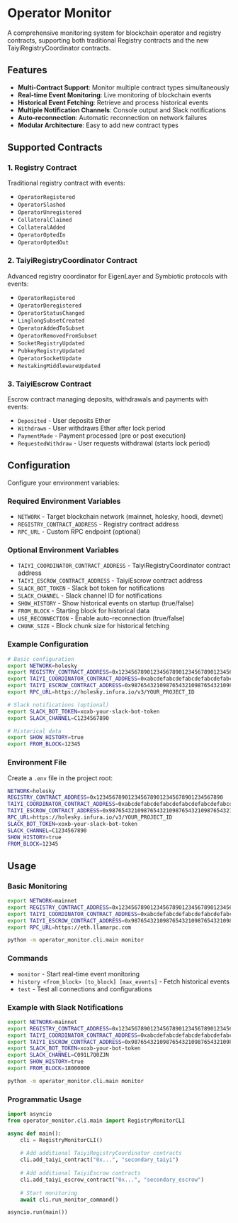 # Operator Monitor

A comprehensive monitoring system for blockchain operator and registry contracts, supporting both traditional Registry contracts and the new TaiyiRegistryCoordinator contracts.

## Features

- **Multi-Contract Support**: Monitor multiple contract types simultaneously
- **Real-time Event Monitoring**: Live monitoring of blockchain events
- **Historical Event Fetching**: Retrieve and process historical events
- **Multiple Notification Channels**: Console output and Slack notifications
- **Auto-reconnection**: Automatic reconnection on network failures
- **Modular Architecture**: Easy to add new contract types

## Supported Contracts

### 1. Registry Contract
Traditional registry contract with events:
- `OperatorRegistered`
- `OperatorSlashed`
- `OperatorUnregistered`
- `CollateralClaimed`
- `CollateralAdded`
- `OperatorOptedIn`
- `OperatorOptedOut`

### 2. TaiyiRegistryCoordinator Contract
Advanced registry coordinator for EigenLayer and Symbiotic protocols with events:
- `OperatorRegistered`
- `OperatorDeregistered`
- `OperatorStatusChanged`
- `LinglongSubsetCreated`
- `OperatorAddedToSubset`
- `OperatorRemovedFromSubset`
- `SocketRegistryUpdated`
- `PubkeyRegistryUpdated`
- `OperatorSocketUpdate`
- `RestakingMiddlewareUpdated`

### 3. TaiyiEscrow Contract
Escrow contract managing deposits, withdrawals and payments with events:
- `Deposited` - User deposits Ether
- `Withdrawn` - User withdraws Ether after lock period
- `PaymentMade` - Payment processed (pre or post execution)
- `RequestedWithdraw` - User requests withdrawal (starts lock period)

## Configuration

Configure your environment variables:

### Required Environment Variables
- `NETWORK` - Target blockchain network (mainnet, holesky, hoodi, devnet)
- `REGISTRY_CONTRACT_ADDRESS` - Registry contract address
- `RPC_URL` - Custom RPC endpoint (optional)
### Optional Environment Variables  
- `TAIYI_COORDINATOR_CONTRACT_ADDRESS` - TaiyiRegistryCoordinator contract address
- `TAIYI_ESCROW_CONTRACT_ADDRESS` - TaiyiEscrow contract address
- `SLACK_BOT_TOKEN` - Slack bot token for notifications
- `SLACK_CHANNEL` - Slack channel ID for notifications
- `SHOW_HISTORY` - Show historical events on startup (true/false)
- `FROM_BLOCK` - Starting block for historical data
- `USE_RECONNECTION` - Enable auto-reconnection (true/false)
- `CHUNK_SIZE` - Block chunk size for historical fetching

### Example Configuration

```bash
# Basic configuration
export NETWORK=holesky
export REGISTRY_CONTRACT_ADDRESS=0x1234567890123456789012345678901234567890
export TAIYI_COORDINATOR_CONTRACT_ADDRESS=0xabcdefabcdefabcdefabcdefabcdefabcdefabcdef
export TAIYI_ESCROW_CONTRACT_ADDRESS=0x9876543210987654321098765432109876543210
export RPC_URL=https://holesky.infura.io/v3/YOUR_PROJECT_ID

# Slack notifications (optional)
export SLACK_BOT_TOKEN=xoxb-your-slack-bot-token
export SLACK_CHANNEL=C1234567890

# Historical data
export SHOW_HISTORY=true
export FROM_BLOCK=12345
```

### Environment File

Create a `.env` file in the project root:

```bash
NETWORK=holesky
REGISTRY_CONTRACT_ADDRESS=0x1234567890123456789012345678901234567890
TAIYI_COORDINATOR_CONTRACT_ADDRESS=0xabcdefabcdefabcdefabcdefabcdefabcdefabcdef
TAIYI_ESCROW_CONTRACT_ADDRESS=0x9876543210987654321098765432109876543210
RPC_URL=https://holesky.infura.io/v3/YOUR_PROJECT_ID
SLACK_BOT_TOKEN=xoxb-your-slack-bot-token
SLACK_CHANNEL=C1234567890
SHOW_HISTORY=true
FROM_BLOCK=12345
```

## Usage

### Basic Monitoring
```bash
export NETWORK=mainnet
export REGISTRY_CONTRACT_ADDRESS=0x1234567890123456789012345678901234567890
export TAIYI_COORDINATOR_CONTRACT_ADDRESS=0xabcdefabcdefabcdefabcdefabcdefabcdefabcdef
export TAIYI_ESCROW_CONTRACT_ADDRESS=0x9876543210987654321098765432109876543210
export RPC_URL=https://eth.llamarpc.com

python -m operator_monitor.cli.main monitor
```

### Commands
- `monitor` - Start real-time event monitoring
- `history <from_block> [to_block] [max_events]` - Fetch historical events
- `test` - Test all connections and configurations

### Example with Slack Notifications
```bash
export NETWORK=mainnet
export REGISTRY_CONTRACT_ADDRESS=0x1234567890123456789012345678901234567890
export TAIYI_COORDINATOR_CONTRACT_ADDRESS=0xabcdefabcdefabcdefabcdefabcdefabcdefabcdef
export TAIYI_ESCROW_CONTRACT_ADDRESS=0x9876543210987654321098765432109876543210
export SLACK_BOT_TOKEN=xoxb-your-bot-token
export SLACK_CHANNEL=C091L7Q0ZJN
export SHOW_HISTORY=true
export FROM_BLOCK=18000000

python -m operator_monitor.cli.main monitor
```

### Programmatic Usage
```python
import asyncio
from operator_monitor.cli.main import RegistryMonitorCLI

async def main():
    cli = RegistryMonitorCLI()
    
    # Add additional TaiyiRegistryCoordinator contracts
    cli.add_taiyi_contract("0x...", "secondary_taiyi")
    
    # Add additional TaiyiEscrow contracts
    cli.add_taiyi_escrow_contract("0x...", "secondary_escrow")
    
    # Start monitoring
    await cli.run_monitor_command()

asyncio.run(main())
```
